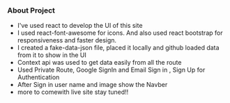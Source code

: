 ### About Project 
- I've used react to develop the UI of this site
- I used react-font-awesome for icons. And also used react bootstrap for responsiveness and faster design.
- I created a fake-data-json file, placed it locally and github loaded data from it to show in the UI
- Context api was used to get data easily from all the route
- Used Private Route, Google SignIn and Email Sign in , Sign Up for Authentication
- After Sign in user name and image show the Navber
- more to comewith live site stay tuned!!
